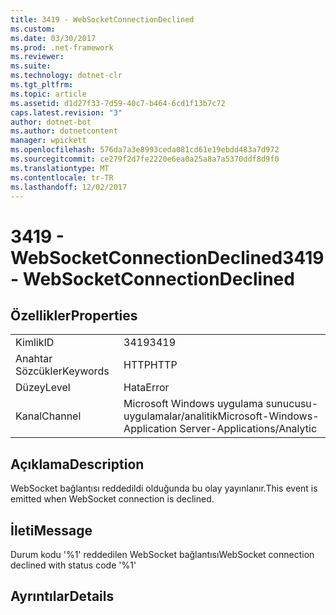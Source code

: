 ```yaml
---
title: 3419 - WebSocketConnectionDeclined
ms.custom: 
ms.date: 03/30/2017
ms.prod: .net-framework
ms.reviewer: 
ms.suite: 
ms.technology: dotnet-clr
ms.tgt_pltfrm: 
ms.topic: article
ms.assetid: d1d27f33-7d59-40c7-b464-6cd1f13b7c72
caps.latest.revision: "3"
author: dotnet-bot
ms.author: dotnetcontent
manager: wpickett
ms.openlocfilehash: 576da7a3e8993ceda081cd61e19ebdd483a7d972
ms.sourcegitcommit: ce279f2d7fe2220e6ea0a25a8a7a5370ddf8d9f0
ms.translationtype: MT
ms.contentlocale: tr-TR
ms.lasthandoff: 12/02/2017
---
```

# <a name="3419---websocketconnectiondeclined"></a><span data-ttu-id="89b3f-102">3419 - WebSocketConnectionDeclined</span><span class="sxs-lookup"><span data-stu-id="89b3f-102">3419 - WebSocketConnectionDeclined</span></span>
## <a name="properties"></a><span data-ttu-id="89b3f-103">Özellikler</span><span class="sxs-lookup"><span data-stu-id="89b3f-103">Properties</span></span>  
  
|||  
|-|-|  
|<span data-ttu-id="89b3f-104">Kimlik</span><span class="sxs-lookup"><span data-stu-id="89b3f-104">ID</span></span>|<span data-ttu-id="89b3f-105">3419</span><span class="sxs-lookup"><span data-stu-id="89b3f-105">3419</span></span>|  
|<span data-ttu-id="89b3f-106">Anahtar Sözcükler</span><span class="sxs-lookup"><span data-stu-id="89b3f-106">Keywords</span></span>|<span data-ttu-id="89b3f-107">HTTP</span><span class="sxs-lookup"><span data-stu-id="89b3f-107">HTTP</span></span>|  
|<span data-ttu-id="89b3f-108">Düzey</span><span class="sxs-lookup"><span data-stu-id="89b3f-108">Level</span></span>|<span data-ttu-id="89b3f-109">Hata</span><span class="sxs-lookup"><span data-stu-id="89b3f-109">Error</span></span>|  
|<span data-ttu-id="89b3f-110">Kanal</span><span class="sxs-lookup"><span data-stu-id="89b3f-110">Channel</span></span>|<span data-ttu-id="89b3f-111">Microsoft Windows uygulama sunucusu-uygulamalar/analitik</span><span class="sxs-lookup"><span data-stu-id="89b3f-111">Microsoft-Windows-Application Server-Applications/Analytic</span></span>|  
  
## <a name="description"></a><span data-ttu-id="89b3f-112">Açıklama</span><span class="sxs-lookup"><span data-stu-id="89b3f-112">Description</span></span>  
 <span data-ttu-id="89b3f-113">WebSocket bağlantısı reddedildi olduğunda bu olay yayınlanır.</span><span class="sxs-lookup"><span data-stu-id="89b3f-113">This event is emitted when WebSocket connection is declined.</span></span>  
  
## <a name="message"></a><span data-ttu-id="89b3f-114">İleti</span><span class="sxs-lookup"><span data-stu-id="89b3f-114">Message</span></span>  
 <span data-ttu-id="89b3f-115">Durum kodu '%1' reddedilen WebSocket bağlantısı</span><span class="sxs-lookup"><span data-stu-id="89b3f-115">WebSocket connection declined with status code '%1'</span></span>  
  
## <a name="details"></a><span data-ttu-id="89b3f-116">Ayrıntılar</span><span class="sxs-lookup"><span data-stu-id="89b3f-116">Details</span></span>
